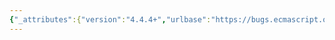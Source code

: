 ```yaml
---
{"_attributes":{"version":"4.4.4+","urlbase":"https://bugs.ecmascript.org/","maintainer":"dherman@mozilla.com"},"bug":{"bug_id":3612,"creation_ts":"2015-01-23 13:39:00 -0800","short_desc":"9.3 Built-in Function Objects: typo \"unitialized\"","delta_ts":"2015-02-02 18:38:50 -0800","product":"Draft for 6th Edition","component":"editorial issue","version":"Rev 31: January 15, 2015 Draft","rep_platform":"All","op_sys":"All","bug_status":"RESOLVED","resolution":"FIXED","priority":"Normal","bug_severity":"normal","everconfirmed":true,"reporter":{"uid":"andrebargull","name":"André Bargull"},"assigned_to":{"uid":"allen","name":"Allen Wirfs-Brock"},"long_desc":[{"commentid":11623,"comment_count":0,"who":{"uid":"andrebargull","name":"André Bargull"},"bug_when":"2015-01-23 13:39:52 -0800","thetext":"9.3 Built-in Function Objects\n\n4th para: \"the this value is unitialized\"\n\nunitialized -> uninitialized"},{"commentid":11841,"comment_count":1,"who":{"uid":"allen","name":"Allen Wirfs-Brock"},"bug_when":"2015-01-31 15:55:10 -0800","thetext":"fixed in rev32 editor's draft"},{"commentid":11936,"comment_count":2,"who":{"uid":"allen","name":"Allen Wirfs-Brock"},"bug_when":"2015-02-02 18:38:50 -0800","thetext":"fixed in rev32 draft"}]}}
---
```

